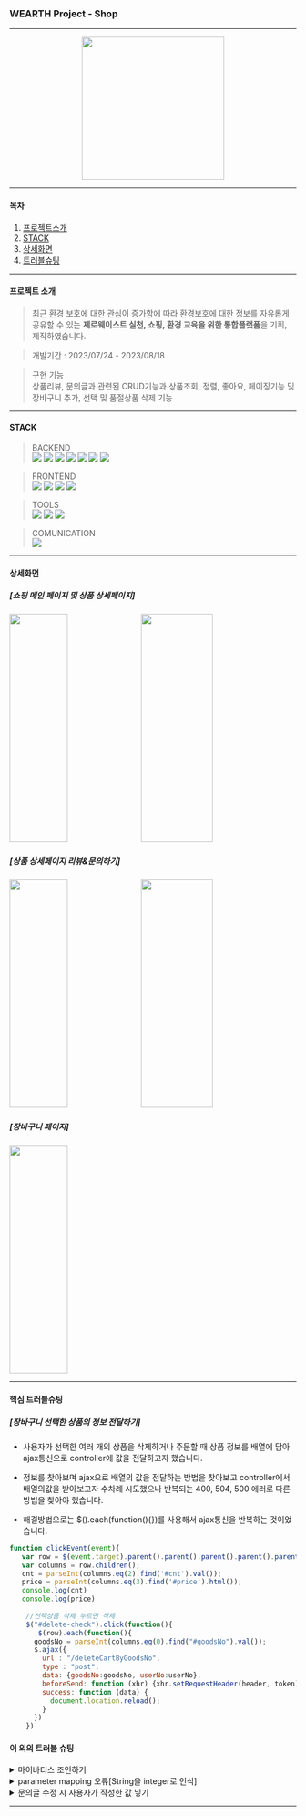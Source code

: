### WEARTH Project - Shop
---
<p align="center">
  <img src="https://github.com/jiyoung3725/WearthProjectShop/assets/130877885/45ad8ec1-a873-46f8-85a6-d8af76f36637" width="250" >
</p>

---
#### 목차
1. [프로젝트소개](#프로젝트-소개)
2. [STACK](#stack)
3. [상세화면](#상세화면)
4. [트러블슈팅](#트러블슈팅)

---
#### 프로젝트 소개 

> 최근 환경 보호에 대한 관심이 증가함에 따라 환경보호에 대한 정보를 자유롭게 공유할 수 있는 **제로웨이스트 실천, 쇼핑, 환경 교육을 위한 통합플랫폼**을 기획, 제작하였습니다.

> 개발기간 : 2023/07/24 - 2023/08/18

> 구현 기능 <br>
상품리뷰, 문의글과 관련된 CRUD기능과 상품조회, 정렬, 좋아요, 페이징기능 및 장바구니 추가, 선택 및 품절상품 삭제 기능

---
#### STACK

> BACKEND <br>
  <img src="https://img.shields.io/badge/java-007396?style=for-the-badge&logo=java&logoColor=white"> <img src="https://img.shields.io/badge/apachetomcat-F8DC75?style=for-the-badge&logo=apachetomcat&logoColor=white"> <img src="https://img.shields.io/badge/apachemaven-C71A36?style=for-the-badge&logo=apachemaven&logoColor=white"> <img src="https://img.shields.io/badge/jquery-0769AD?style=for-the-badge&logo=jquery&logoColor=white"> <img src="https://img.shields.io/badge/oracle-F80000?style=for-the-badge&logo=oracle&logoColor=white"> <img src="https://img.shields.io/badge/mybatis-000000?style=for-the-badge&logo=&logoColor=white"> <img src="https://img.shields.io/badge/ajax-0769AD?style=for-the-badge&logo=&logoColor=white">

  
> FRONTEND <br>
<img src="https://img.shields.io/badge/bootstrap-7952B3?style=for-the-badge&logo=bootstrap&logoColor=white"> <img src="https://img.shields.io/badge/css3-1572B6?style=for-the-badge&logo=css3&logoColor=white"> <img src="https://img.shields.io/badge/figma-F24E1E?style=for-the-badge&logo=figma&logoColor=white"> <img src="https://img.shields.io/badge/html5-E34F26?style=for-the-badge&logo=html5&logoColor=white">


> TOOLS <br>
<img src="https://img.shields.io/badge/springboot-6DB33F?style=for-the-badge&logo=springboot&logoColor=white"> <img src="https://img.shields.io/badge/git-F05032?style=for-the-badge&logo=git&logoColor=white"> <img src="https://img.shields.io/badge/github-181717?style=for-the-badge&logo=github&logoColor=white">  

> COMUNICATION <br>
> <img src="https://img.shields.io/badge/Notion-000000?style=for-the-badge&logo=notion&logoColor=white">

---
#### 상세화면
##### [쇼핑 메인 페이지 및 상품 상세페이지]
<img width="45%" height="400px" src="https://github.com/jiyoung3725/WearthProjectShop/assets/130877885/228b2955-ac55-4e2a-92ea-df585579bf4f"> <img width="50%" height="400px" src="https://github.com/jiyoung3725/WearthProjectShop/assets/130877885/9e86e358-8978-47f9-b6ec-ce16d053a42b">


##### [상품 상세페이지 리뷰&문의하기] 
<img  width="45%"  height="400px" src="https://github.com/jiyoung3725/WearthProjectShop/assets/130877885/8e59f2cf-3667-4ad4-ad30-e8599c5e1b5e"> <img width="50%"  width="45%"  height="400px" src="https://github.com/jiyoung3725/WearthProjectShop/assets/130877885/19c97eca-7871-447d-977d-31c70333e0c2">




##### [장바구니 페이지]
<img width="45%"  height="400px" src="https://github.com/jiyoung3725/WearthProjectShop/assets/130877885/dc9118dc-5fc3-4060-bef7-003dc016a2fd">

---
#### 핵심 트러블슈팅

##### [장바구니 선택한 상품의 정보 전달하기]
* 사용자가 선택한 여러 개의 상품을 삭제하거나 주문할 때  상품 정보를 배열에 담아 ajax통신으로 controller에 값을 전달하고자 했습니다.  <br>

* 정보를 찾아보며 ajax으로 배열의 값을 전달하는 방법을 찾아보고 controller에서 배열의값을 받아보고자 수차례 시도했으나 반복되는 400, 504, 500 에러로 다른 방법을 찾아야 했습니다.

* 해결방법으로는 $().each(function(){})를 사용해서 ajax통신을 반복하는 것이었습니다.

```javascript
function clickEvent(event){		
   var row = $(event.target).parent().parent().parent().parent().parent();
   var columns = row.children();		
   cnt = parseInt(columns.eq(2).find('#cnt').val());
   price = parseInt(columns.eq(3).find('#price').html());
   console.log(cnt)
   console.log(price)
			
    //선택상품 삭제 누르면 삭제
    $("#delete-check").click(function(){
       $(row).each(function(){
      goodsNo = parseInt(columns.eq(0).find("#goodsNo").val());
      $.ajax({
        url : "/deleteCartByGoodsNo",
        type : "post",
        data: {goodsNo:goodsNo, userNo:userNo},
        beforeSend: function (xhr) {xhr.setRequestHeader(header, token);},
        success: function (data) {
          document.location.reload();
        }
      })
    })
```

#### 이 외의 트러블 슈팅

  <details> resultType, resultMap을 설정하거나 조인을 위한 새로운 VO를 만들어 getter,setter,toString 만들어 해
  <summary> 마이바티스 조인하기 </summary></details> 

   <details> Vo파일을 공유해서 사용하다보니 git에 push/ pull하는 과정에서 팀원이 사전에 프로파일링한 규칙대로 작성하지 않아 오류가 난 것. 
  <summary> parameter mapping 오류[String을 integer로 인식] </summary></details> 

  <details> 수정버튼을 누르면 작성하기와 동일한 모달창이 떠서 ajax통신으로 input태그에 값을 넣어 해결.
  <summary> 문의글 수정 시 사용자가 작성한 값 넣기 </summary></details> 

---


   

